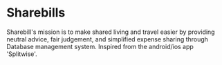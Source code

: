 # Sharebills
Sharebill's mission is to make shared living and travel easier by providing neutral advice, fair judgement, and simplified expense sharing through Database management system. Inspired from the android/ios app 'Splitwise'.
